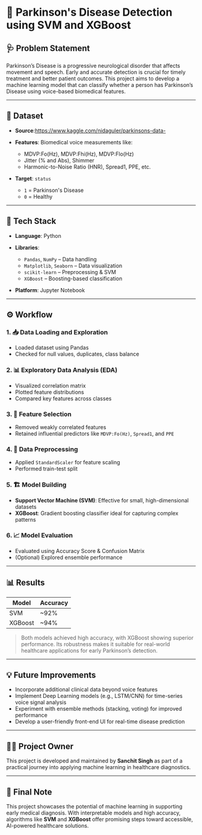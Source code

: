 # 🧠 Parkinson's Disease Detection using SVM and XGBoost

## 🩺 Problem Statement

Parkinson’s Disease is a progressive neurological disorder that affects movement and speech. Early and accurate detection is crucial for timely treatment and better patient outcomes. This project aims to develop a machine learning model that can classify whether a person has Parkinson’s Disease using voice-based biomedical features.

---

## 📂 Dataset

* **Source**:https://www.kaggle.com/nidaguler/parkinsons-data-
* **Features**: Biomedical voice measurements like:

  * MDVP\:Fo(Hz), MDVP\:Fhi(Hz), MDVP\:Flo(Hz)
  * Jitter (% and Abs), Shimmer
  * Harmonic-to-Noise Ratio (HNR), Spread1, PPE, etc.
* **Target**: `status`

  * `1` = Parkinson's Disease
  * `0` = Healthy

---

## 🧰 Tech Stack

* **Language**: Python
* **Libraries**:

  * `Pandas`, `NumPy` – Data handling
  * `Matplotlib`, `Seaborn` – Data visualization
  * `scikit-learn` – Preprocessing & SVM
  * `XGBoost` – Boosting-based classification
* **Platform**: Jupyter Notebook

---

## ⚙️ Workflow

### 1. 📥 Data Loading and Exploration

* Loaded dataset using Pandas
* Checked for null values, duplicates, class balance

### 2. 📊 Exploratory Data Analysis (EDA)

* Visualized correlation matrix
* Plotted feature distributions
* Compared key features across classes

### 3. 🧠 Feature Selection

* Removed weakly correlated features
* Retained influential predictors like `MDVP:Fo(Hz)`, `Spread1`, and `PPE`

### 4. 🧼 Data Preprocessing

* Applied `StandardScaler` for feature scaling
* Performed train-test split

### 5. 🏗️ Model Building

* **Support Vector Machine (SVM)**: Effective for small, high-dimensional datasets
* **XGBoost**: Gradient boosting classifier ideal for capturing complex patterns

### 6. 📈 Model Evaluation

* Evaluated using Accuracy Score & Confusion Matrix
* (Optional) Explored ensemble performance

---

## 📊 Results

| Model   | Accuracy |
| ------- | -------- |
| SVM     | \~92%    |
| XGBoost | \~94%    |

> Both models achieved high accuracy, with XGBoost showing superior performance. Its robustness makes it suitable for real-world healthcare applications for early Parkinson’s detection.

---

## 💡 Future Improvements

* Incorporate additional clinical data beyond voice features
* Implement Deep Learning models (e.g., LSTM/CNN) for time-series voice signal analysis
* Experiment with ensemble methods (stacking, voting) for improved performance
* Develop a user-friendly front-end UI for real-time disease prediction

---

## 👨‍💻 Project Owner

This project is developed and maintained by **Sanchit Singh** as part of a practical journey into applying machine learning in healthcare diagnostics.

---

## 🚀 Final Note

This project showcases the potential of machine learning in supporting early medical diagnosis. With interpretable models and high accuracy, algorithms like **SVM** and **XGBoost** offer promising steps toward accessible, AI-powered healthcare solutions.
